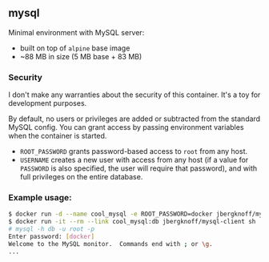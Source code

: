 ## mysql

Minimal environment with MySQL server:

* built on top of `alpine` base image
* ~88 MB in size (5 MB base + 83 MB)

### Security

I don't make any warranties about the security of this container. It's a toy for development purposes.

By default, no users or privileges are added or subtracted from the standard MySQL config. You can grant access by passing environment variables when the container is started.

* `ROOT_PASSWORD` grants password-based access to `root` from any host.
* `USERNAME` creates a new user with access from any host (if a value for `PASSWORD` is also specified, the user will require that password), and with full privileges on the entire database.

### Example usage:

```bash
$ docker run -d --name cool_mysql -e ROOT_PASSWORD=docker jbergknoff/mysql
$ docker run -it --rm --link cool_mysql:db jbergknoff/mysql-client sh
# mysql -h db -u root -p
Enter password: [docker]
Welcome to the MySQL monitor.  Commands end with ; or \g.
...
```
